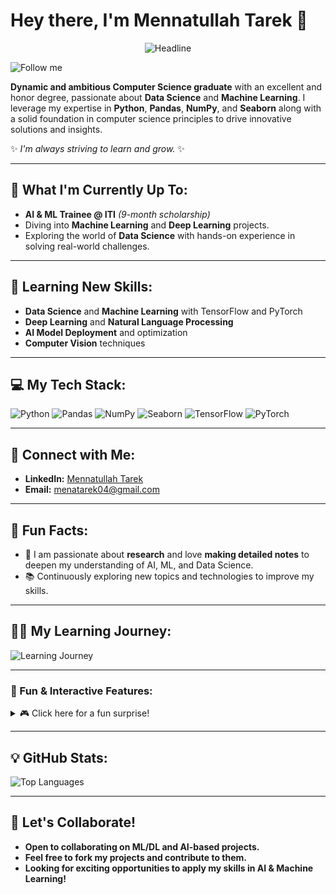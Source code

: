 # Hey there, I'm **Mennatullah Tarek** 👋

<div align=center> 
   <img src="https://readme-typing-svg.herokuapp.com?color=%23FF5733&size=32&center=true&vCenter=true&width=600&height=50&lines=Hi,+I'm+Mennatullah+Tarek+%F0%9F%91%8B;Passionate+Data+Scientist;AI+and+ML+Explorer" alt="Headline" /> 
</div> 

![Follow me](https://img.shields.io/github/followers/MennatullahTarek?label=Follow%20me&style=social)

**Dynamic and ambitious Computer Science graduate** with an excellent and honor degree, passionate about **Data Science** and **Machine Learning**. I leverage my expertise in **Python**, **Pandas**, **NumPy**, and **Seaborn** along with a solid foundation in computer science principles to drive innovative solutions and insights.

✨ *I'm always striving to learn and grow.* ✨

---

## 🚀 What I'm Currently Up To:

- **AI & ML Trainee @ ITI** _(9-month scholarship)_
- Diving into **Machine Learning** and **Deep Learning** projects.
- Exploring the world of **Data Science** with hands-on experience in solving real-world challenges.

---

## 🌱 Learning New Skills:

- **Data Science** and **Machine Learning** with TensorFlow and PyTorch
- **Deep Learning** and **Natural Language Processing**
- **AI Model Deployment** and optimization
- **Computer Vision** techniques

---

## 💻 My Tech Stack:

![Python](https://img.shields.io/badge/Python-3776AB?style=flat&logo=python&logoColor=white)
![Pandas](https://img.shields.io/badge/Pandas-150458?style=flat&logo=pandas&logoColor=white)
![NumPy](https://img.shields.io/badge/NumPy-013243?style=flat&logo=numpy&logoColor=white)
![Seaborn](https://img.shields.io/badge/Seaborn-9D83D6?style=flat&logo=seaborn&logoColor=white)
![TensorFlow](https://img.shields.io/badge/TensorFlow-FF6F00?style=flat&logo=tensorflow&logoColor=white)
![PyTorch](https://img.shields.io/badge/PyTorch-EE4C2C?style=flat&logo=pytorch&logoColor=white)

---


## 🎯 Connect with Me:

- **LinkedIn:** [Mennatullah Tarek](https://www.linkedin.com/in/mennatullahtarek/)
- **Email:** [menatarek04@gmail.com](mailto:menatarek04@gmail.com)

---

## 💬 Fun Facts:

- 🔬 I am passionate about **research** and love **making detailed notes** to deepen my understanding of AI, ML, and Data Science.
- 📚 Continuously exploring new topics and technologies to improve my skills.

---

## 🧑‍🏫 My Learning Journey:

![Learning Journey](https://img.shields.io/badge/Learning%20Path%20Progress-50%25-yellow)

---


### 🎉 Fun & Interactive Features:

<details>
  <summary>🎮 Click here for a fun surprise!</summary>
  <p>Explore my machine learning models and projects that I've created in my free time! 💻</p>
</details>

---

## 💡 GitHub Stats:

![Top Languages](https://github-readme-stats.vercel.app/api/top-langs/?username=MennatullahTarek&layout=compact&theme=radical)

---

## 🚀 Let's Collaborate!

- **Open to collaborating on ML/DL and AI-based projects.**
- **Feel free to fork my projects and contribute to them.**  
- **Looking for exciting opportunities to apply my skills in AI & Machine Learning!**


